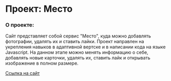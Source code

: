 # Проект: Место

### О проекте:

Сайт представляет собой сервис "Место", куда можно добавлять фотографии, удалять их и ставить лайки. Проект направлен на укрепления навыков в адаптивной вертске и в написании кода на языке Javascript. На данном этапе можно менять информацию о себе, добавлять новые карточки, удалять их, ставить лайк и открывать изображение в полном размере.

[Ссылка на  сайт](https://alexandraspage.github.io/mesto/)
